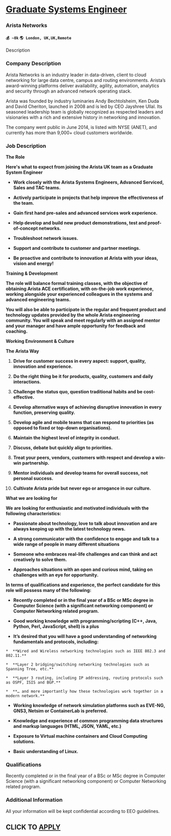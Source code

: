 # [Graduate Systems Engineer](https://www.remotewlb.com/apply/graduate-systems-engineer)  
### Arista Networks  
#### `💰 ~0k` `🌎 London, UK,UK,Remote`  

Description

### Company Description

Arista Networks is an industry leader in data-driven, client to cloud networking for large data centre, campus and routing environments. Arista’s award-winning platforms deliver availability, agility, automation, analytics and security through an advanced network operating stack.

Arista was founded by industry luminaries Andy Bechtolsheim, Ken Duda and David Cheriton, launched in 2008 and is led by CEO Jayshree Ullal. Its seasoned leadership team is globally recognized as respected leaders and visionaries with a rich and extensive history in networking and innovation.

The company went public in June 2014, is listed with NYSE (ANET), and currently has more than 9,000+ cloud customers worldwide.

  

### Job Description

 **The Role**

 **Here's what to expect from joining the Arista UK team as a Graduate System Engineer**

  *  **Work closely with the Arista Systems Engineers, Advanced Serviced, Sales and TAC teams.**

  *  **Actively participate in projects that help improve the effectiveness of the team.**

  *  **Gain first hand pre-sales and advanced services work experience.**

  *  **Help develop and build new product demonstrations, test and proof-of-concept networks.**

  *  **Troubleshoot network issues.**

  *  **Support and contribute to customer and partner meetings.**

  *  **Be proactive and contribute to innovation at Arista with your ideas, vision and energy!**

 **Training & Development**

 **The role will balance formal training classes, with the objective of obtaining Arista ACE certification, with on-the-job work experience, working alongside your experienced colleagues in the systems and advanced engineering teams.**

 **You will also be able to participate in the regular and frequent product and technology updates provided by the whole Arista engineering community. You will speak and meet regularly with an assigned mentor and your manager and have ample opportunity for feedback and coaching.**

 **Working Environment & Culture**

 **The Arista Way**

  1.  **Drive for customer success in every aspect: support, quality, innovation and experience.**

  2.  **Do the right thing be it for products, quality, customers and daily interactions.**

  3.  **Challenge the status quo, question traditional habits and be cost-effective.**

  4.  **Develop alternative ways of achieving disruptive innovation in every function, preserving quality.**

  5.  **Develop agile and mobile teams that can respond to priorities (as opposed to fixed or top-down organisations).**

  6.  **Maintain the highest level of integrity in conduct.**

  7.  **Discuss, debate but quickly align to priorities.**

  8.  **Treat your peers, vendors, customers with respect and develop a win-win partnership.**

  9.  **Mentor individuals and develop teams for overall success, not personal success.**

  10.  **Cultivate Arista pride but never ego or arrogance in our culture.**

 **What we are looking for**

 **We are looking for enthusiastic and motivated individuals with the following characteristics:**

  *  **Passionate about technology, love to talk about innovation and are always keeping up with the latest technology news.**

  *  **A strong communicator with the confidence to engage and talk to a wide range of people in many different situations**

  *  **Someone who embraces real-life challenges and can think and act creatively to solve them.**

  *  **Approaches situations with an open and curious mind, taking on challenges with an eye for opportunity.**

 **In terms of qualifications and experience, the perfect candidate for this role will possess many of the following:**

  *  **Recently completed or in the final year of a BSc or MSc degree in Computer Science (with a significant networking component) or Computer Networking related program.**

  *  **Good working knowledge with programming/scripting (C++, Java, Python, Perl, JavaScript, shell) is a plus**

  *  **It’s desired that you will have a good understanding of networking fundamentals and protocols, including:**

    *  **Wired and Wireless networking technologies such as IEEE 802.3 and 802.11.**

    *  **Layer 2 bridging/switching networking technologies such as Spanning Tree, etc.**

    *  **Layer 3 routing, including IP addressing, routing protocols such as OSPF, ISIS and BGP.**

    *  **… and more importantly how these technologies work together in a modern network.**

  *  **Working knowledge of network simulation platforms such as EVE-NG, GNS3, Netsim or ContainerLab is preferred.**

  *  **Knowledge and experience of common programming data structures and markup languages (HTML, JSON, YAML, etc.)**

  *  **Exposure to Virtual machine containers and Cloud Computing solutions.**

  *  **Basic understanding of Linux.**

### Qualifications

Recently completed or in the final year of a BSc or MSc degree in Computer Science (with a significant networking component) or Computer Networking related program.

### Additional Information

All your information will be kept confidential according to EEO guidelines.

  
## CLICK TO [APPLY](https://www.remotewlb.com/apply/graduate-systems-engineer)

